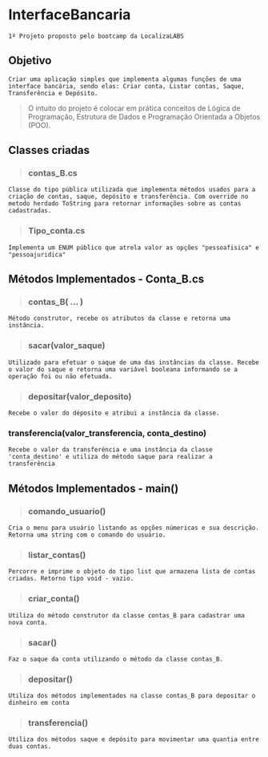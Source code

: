 # InterfaceBancaria

    1º Projeto proposto pelo bootcamp da LocalizaLABS

## Objetivo

    Criar uma aplicação simples que implementa algumas funções de uma interface bancária, sendo elas: Criar conta, Listar contas, Saque, Transferência e Depósito. 
>O intuito do projeto é colocar em prática conceitos de Lógica de Programação, Estrutura de Dados e Programação Orientada a Objetos (POO).

## Classes criadas

>### contas_B.cs
    Classe do tipo pública utilizada que implementa métodos usados para a criação de contas, saque, depósito e transferência. Com override no metodo herdado ToString para retornar informações sobre as contas cadastradas. 

>### Tipo_conta.cs
    Implementa um ENUM público que atrela valor as opções "pessoafisica" e "pessoajuridica"
 

## Métodos Implementados - Conta_B.cs

>### contas_B( ... )
    Método construtor, recebe os atributos da classe e retorna uma instância.
>### sacar(valor_saque)
    Utilizado para efetuar o saque de uma das instâncias da classe. Recebe o valor do saque e retorna uma variável booleana informando se a operação foi ou não efetuada.
>### depositar(valor_deposito)
    Recebe o valor do déposito e atribui a instância da classe.

### transferencia(valor_transferencia, conta_destino)
    Recebe o valor da transferência e uma instância da classe 'conta_destino' e utiliza do método saque para realizar a transferência

## Métodos Implementados - main()

>### comando_usuario()

    Cria o menu para usuário listando as opções númericas e sua descrição. Retorna uma string com o comando do usuário.

>### listar_contas()

    Percorre e imprime o objeto do tipo list que armazena lista de contas criadas. Retorno tipo void - vazio.

>### criar_conta()

    Utiliza do método construtor da classe contas_B para cadastrar uma nova conta.

>### sacar()

    Faz o saque da conta utilizando o método da classe contas_B.

>### depositar()

    Utiliza dos métodos implementados na classe contas_B para depositar o dinheiro em conta

>### transferencia()

    Utiliza dos métodos saque e depósito para movimentar uma quantia entre duas contas.